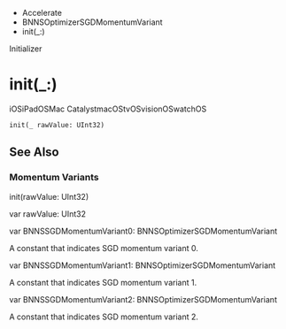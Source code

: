 

- Accelerate
- BNNSOptimizerSGDMomentumVariant
-  init(\_:) 

Initializer

# init(\_:)

iOSiPadOSMac CatalystmacOStvOSvisionOSwatchOS

``` source
init(_ rawValue: UInt32)
```

## See Also

### Momentum Variants

init(rawValue: UInt32)

var rawValue: UInt32

var BNNSSGDMomentumVariant0: BNNSOptimizerSGDMomentumVariant

A constant that indicates SGD momentum variant 0.

var BNNSSGDMomentumVariant1: BNNSOptimizerSGDMomentumVariant

A constant that indicates SGD momentum variant 1.

var BNNSSGDMomentumVariant2: BNNSOptimizerSGDMomentumVariant

A constant that indicates SGD momentum variant 2.

